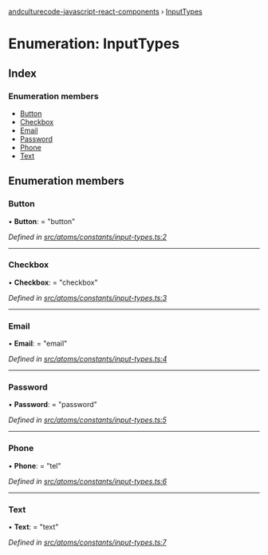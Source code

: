 [andculturecode-javascript-react-components](../README.md) › [InputTypes](inputtypes.md)

# Enumeration: InputTypes

## Index

### Enumeration members

* [Button](inputtypes.md#button)
* [Checkbox](inputtypes.md#checkbox)
* [Email](inputtypes.md#email)
* [Password](inputtypes.md#password)
* [Phone](inputtypes.md#phone)
* [Text](inputtypes.md#text)

## Enumeration members

###  Button

• **Button**: = "button"

*Defined in [src/atoms/constants/input-types.ts:2](https://github.com/phess101/AndcultureCode.JavaScript.React.Components/blob/5fd6ba2/src/atoms/constants/input-types.ts#L2)*

___

###  Checkbox

• **Checkbox**: = "checkbox"

*Defined in [src/atoms/constants/input-types.ts:3](https://github.com/phess101/AndcultureCode.JavaScript.React.Components/blob/5fd6ba2/src/atoms/constants/input-types.ts#L3)*

___

###  Email

• **Email**: = "email"

*Defined in [src/atoms/constants/input-types.ts:4](https://github.com/phess101/AndcultureCode.JavaScript.React.Components/blob/5fd6ba2/src/atoms/constants/input-types.ts#L4)*

___

###  Password

• **Password**: = "password"

*Defined in [src/atoms/constants/input-types.ts:5](https://github.com/phess101/AndcultureCode.JavaScript.React.Components/blob/5fd6ba2/src/atoms/constants/input-types.ts#L5)*

___

###  Phone

• **Phone**: = "tel"

*Defined in [src/atoms/constants/input-types.ts:6](https://github.com/phess101/AndcultureCode.JavaScript.React.Components/blob/5fd6ba2/src/atoms/constants/input-types.ts#L6)*

___

###  Text

• **Text**: = "text"

*Defined in [src/atoms/constants/input-types.ts:7](https://github.com/phess101/AndcultureCode.JavaScript.React.Components/blob/5fd6ba2/src/atoms/constants/input-types.ts#L7)*
